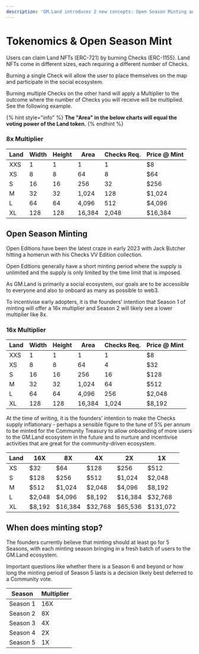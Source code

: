 ```yaml
---
description: 'GM.Land introduces 2 new concepts: Open Season Minting and Multipliers.'
---
```


# Tokenomics & Open Season Mint

Users can claim Land NFTs (ERC-721) by burning Checks (ERC-1155). Land NFTs come in different sizes, each requiring a different number of Checks.

Burning a single Check will allow the user to place themselves on the map and participate in the social ecosystem.

Burning multiple Checks on the other hand will apply a Multiplier to the outcome where the number of Checks you will receive will be multiplied. See the following example.

{% hint style="info" %}
**The "Area" in the below charts will equal the voting power of the Land token.**
{% endhint %}

### 8x Multiplier

| Land | Width | Height | Area   | Checks Req. | Price @ Mint |
| ---- | ----- | ------ | ------ | ----------- | ------------ |
| XXS  | 1     | 1      | 1      | 1           | $8           |
| XS   | 8     | 8      | 64     | 8           | $64          |
| S    | 16    | 16     | 256    | 32          | $256         |
| M    | 32    | 32     | 1,024  | 128         | $1,024       |
| L    | 64    | 64     | 4,096  | 512         | $4,096       |
| XL   | 128   | 128    | 16,384 | 2,048       | $16,384      |

## Open Season Minting

Open Editions have been the latest craze in early 2023 with Jack Butcher hitting a homerun with his Checks VV Edition collection.&#x20;

Open Editions generally have a short minting period where the supply is unlimited and the supply is only limited by the time limit that is imposed.

As GM.Land is primarily a social ecosystem, our goals are to be accessible to everyone and also to onboard as many as possible to web3.

To incentivise early adopters, it is the founders' intention that Season 1 of minting will offer a 16x multiplier and Season 2 will likely see a lower multiplier like 8x.

### 16x Multiplier

| Land | Width | Height | Area   | Checks Req. | Price @ Mint |
| ---- | ----- | ------ | ------ | ----------- | ------------ |
| XXS  | 1     | 1      | 1      | 1           | $8           |
| XS   | 8     | 8      | 64     | 4           | $32          |
| S    | 16    | 16     | 256    | 16          | $128         |
| M    | 32    | 32     | 1,024  | 64          | $512         |
| L    | 64    | 64     | 4,096  | 256         | $2,048       |
| XL   | 128   | 128    | 16,384 | 1,024       | $8,192       |

At the time of writing, it is the founders' intention to make the Checks supply inflationary - perhaps a sensible figure to the tune of 5% per annum to be minted for the Community Treasury to allow onboarding of more users to the GM.Land ecosystem in the future and to nurture and incentivise activities that are great for the community-driven ecosystem.

| Land | 16X    | 8X      | 4X      | 2X      | 1X       |
| ---- | ------ | ------- | ------- | ------- | -------- |
| XS   | $32    | $64     | $128    | $256    | $512     |
| S    | $128   | $256    | $512    | $1,024  | $2,048   |
| M    | $512   | $1,024  | $2,048  | $4,096  | $8,192   |
| L    | $2,048 | $4,096  | $8,192  | $16,384 | $32,768  |
| XL   | $8,192 | $16,384 | $32,768 | $65,536 | $131,072 |

## **When does minting stop?**

The founders currently believe that minting should at least go for 5 Seasons, with each minting season bringing in a fresh batch of users to the GM.Land ecosystem.

Important questions like whether there is a Season 6 and beyond or how long the minting period of Season 5 lasts is a decision likely best deferred to a Community vote.

| Season   | Multiplier |
| -------- | ---------- |
| Season 1 | 16X        |
| Season 2 | 8X         |
| Season 3 | 4X         |
| Season 4 | 2X         |
| Season 5 | 1X         |

